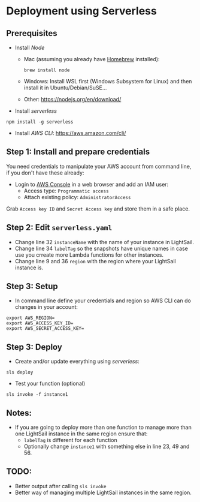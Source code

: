 # Deployment using Serverless

## Prerequisites

- Install *Node*
  - Mac (assuming you already have [Homebrew](https://brew.sh/) installed):
    ```
    brew install node
    ```

  - Windows: Install WSL first (Windows Subsystem for Linux) and then install it in Ubuntu/Debian/SuSE...
  - Other: https://nodejs.org/en/download/

- Install *serverless*
```
npm install -g serverless
```

- Install *AWS CLI*:
https://aws.amazon.com/cli/

## Step 1: Install and prepare credentials

You need credentials to manipulate your AWS account from command line, if you don't have these already:

- Login to [AWS Console](https://console.aws.amazon.com/iam/home) in a web browser and add an IAM user:
  - Access type: `Programmatic access`
  - Attach existing policy: `AdministratorAccess` 

Grab `Access key ID` and `Secret Access key` and store them in a safe place. 

## Step 2: Edit `serverless.yaml` 

- Change line 32 `instanceName` with the name of your instance in LightSail.
- Change line 34 `labelTag` so the snapshots have unique names in case use you crreate more Lambda functions for other instances.
- Change line 9 and 36 `region` with the region where your LightSail instance is.

## Step 3: Setup

- In command line define your credentials and region so AWS CLI can do changes in your account:
```
export AWS_REGION=
export AWS_ACCESS_KEY_ID=
export AWS_SECRET_ACCESS_KEY=
```

## Step 3: Deploy
- Create and/or update everything using *serverless*:
```
sls deploy
```

- Test your function (optional)

```
sls invoke -f instance1
```

## Notes:

- If you are going to deploy more than one function to manage more than one LightSail instance in the same region ensure that:
  - `labelTag` is different for each function
  - Optionally change `instance1` with something else in line 23, 49 and 56.

## TODO:

- Better output after calling `sls invoke`
- Better way of managing multiple LightSail instances in the same region.
